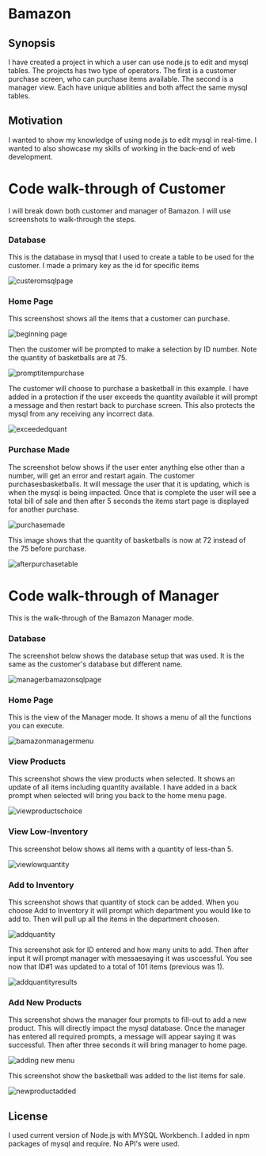  # Bamazon
 ## Synopsis
I have created a project in which a user can use node.js to edit and mysql tables. The projects has two type of operators. The first is a customer purchase screen, who can purchase items available. The second is a manager view. Each have unique abilities and both affect the same mysql tables. 

## Motivation
I wanted to show my knowledge of using node.js to edit mysql in real-time. I wanted to also showcase my skills of working in the back-end of web development. 

# Code walk-through of Customer
I will break down both customer and manager of Bamazon. I will use screenshots to walk-through the steps. 

### Database
 This is the database in mysql that I used to create a table to be used for the customer. I made a primary key as the id for specific items 

![custeromsqlpage](https://user-images.githubusercontent.com/21042727/41106304-6589f316-6a35-11e8-9767-263aaaae4370.PNG)

### Home Page
 This screenshost shows all the items that a customer can purchase. 
 
![beginning page](https://user-images.githubusercontent.com/21042727/41106323-7299236a-6a35-11e8-9536-8c9f304a1131.PNG)

 Then the customer will be prompted to make a selection by ID number. Note the quantity of basketballs are at 75.
 
![promptitempurchase](https://user-images.githubusercontent.com/21042727/41106325-73c6a168-6a35-11e8-881c-050c22034d62.PNG)

 The customer will choose to purchase a basketball in this example. I have added in a protection if the user exceeds the quantity available it  will prompt a message and then restart back to purchase screen. This also protects the mysql from any receiving any incorrect data.  
 
 ![exceededquant](https://user-images.githubusercontent.com/21042727/41107784-a75528da-6a38-11e8-887b-c21cda2c6261.PNG)
 
 ### Purchase Made
 The screenshot below shows if the user enter anything else other than a number, will get an error and restart again. The customer purchasesbasketballs. It will message the user that it is updating, which is when the mysql is being impacted. Once that is complete the user will see a total bill of sale and then after 5 seconds the items start page is displayed for another purchase. 
 
 ![purchasemade](https://user-images.githubusercontent.com/21042727/41106327-750e7fbe-6a35-11e8-9c59-ed281643e786.PNG)
 
 This image shows that the quantity of basketballs is now at 72 instead of the 75 before purchase. 
 
![afterpurchasetable](https://user-images.githubusercontent.com/21042727/41106317-6fe954fa-6a35-11e8-9081-2e79db540b00.PNG)


# Code walk-through of Manager
This is the walk-through of the Bamazon Manager mode.

### Database
The screenshot below shows the database setup that was used. It is the same as the customer's database but different name.

![managerbamazonsqlpage](https://user-images.githubusercontent.com/21042727/41106401-954b6800-6a35-11e8-97fe-e18cb3f9df0a.PNG)

### Home Page
This is the view of the Manager mode. It shows a menu of all the functions you can execute. 

![bamazonmanagermenu](https://user-images.githubusercontent.com/21042727/41106396-9423df02-6a35-11e8-942f-cc524c9cb6e7.PNG)

 ### View Products
 
 This screenshot shows the view products when selected. It shows an update of all items including quantity available. I have added in a back prompt when selected will bring you back to the home menu page. 
 
![viewproductschoice](https://user-images.githubusercontent.com/21042727/41106414-98036f20-6a35-11e8-8b58-0216824bcc7e.PNG)

### View Low-Inventory
 
 This screenshot below shows all items with a quantity of less-than 5. 
 
 ![viewlowquantity](https://user-images.githubusercontent.com/21042727/41106408-9725ca08-6a35-11e8-859d-58b248a62c76.PNG)

### Add to Inventory
 
 This screenshot shows that quantity of stock can be added. When you choose Add to Inventory it will prompt which department you would like to add to. Then will pull up all the items in the department choosen. 
 
 ![addquantity](https://user-images.githubusercontent.com/21042727/41106385-8f930dd2-6a35-11e8-86ba-d883d90faa5a.PNG)

  This screenshot ask for ID entered and how many units to add. Then after input it will prompt manager with messaesaying it was usccessful. You see now that ID#1 was updated to a total of 101 items (previous was 1). 
 
 ![addquantityresults](https://user-images.githubusercontent.com/21042727/41106393-92ecd896-6a35-11e8-8471-fefaae678079.PNG)



### Add New Products

This screenshot shows the manager four prompts to fill-out to add a new product. This will directly impact the mysql database.  Once the manager has entered all required prompts, a message will appear saying it was successful. Then after three seconds it will bring manager to home page. 

![adding new menu](https://user-images.githubusercontent.com/21042727/41106367-8790ea5a-6a35-11e8-8cd4-7be93c5c6db4.PNG)
 
 This screenshot show the basketball was added to the list items for sale.
 
![newproductadded](https://user-images.githubusercontent.com/21042727/41106406-965a57a6-6a35-11e8-919e-e0009764be40.PNG)


## License
 I used current version of Node.js with MYSQL Workbench. I added in npm packages of mysql and require.
No API's were used. 
 
 
 
 
 
 
 
 
 
 
 
 
 
 
 
 
 
 
 
 
 
 
 
 
 
 
 
 
 
 
 
 
 
 
 
 
 
 
 
 
 
 
 
 
